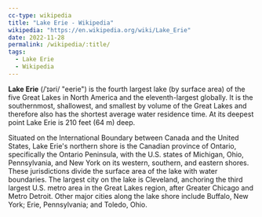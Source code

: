 ```yaml
---
cc-type: wikipedia
title: "Lake Erie - Wikipedia"
wikipedia: "https://en.wikipedia.org/wiki/Lake_Erie"
date: 2022-11-28
permalink: /wikipedia/:title/
tags:
  - Lake Erie
  - Wikipedia
---
```

**Lake Erie** (/ˈɪəri/ "eerie") is the fourth largest lake (by surface area) of the five Great Lakes in North America and the eleventh-largest globally. It is the southernmost, shallowest, and smallest by volume of the Great Lakes and therefore also has the shortest average water residence time. At its deepest point Lake Erie is 210 feet (64 m) deep.

Situated on the International Boundary between Canada and the United States, Lake Erie's northern shore is the Canadian province of Ontario, specifically the Ontario Peninsula, with the U.S. states of Michigan, Ohio, Pennsylvania, and New York on its western, southern, and eastern shores. These jurisdictions divide the surface area of the lake with water boundaries. The largest city on the lake is Cleveland, anchoring the third largest U.S. metro area in the Great Lakes region, after Greater Chicago and Metro Detroit. Other major cities along the lake shore include Buffalo, New York; Erie, Pennsylvania; and Toledo, Ohio.